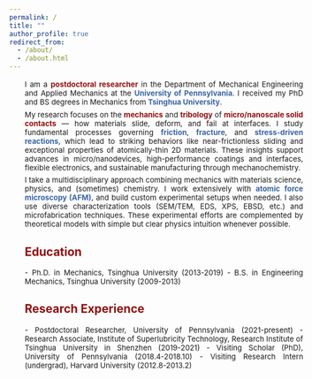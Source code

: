 ```yaml
---
permalink: /
title: ""
author_profile: true
redirect_from: 
  - /about/
  - /about.html
---
```


<div style="width: 100%; margin-left: 2em; margin-right: 2em; text-align: justify" markdown="1">


<p style="margin-top: 1.2em; margin-bottom: 0.2em; font-size: 0.95em;" markdown="1">
I am a <span style="color: #910f0f"><strong>postdoctoral researcher</strong></span> in the Department of Mechanical Engineering and Applied Mechanics at the <span style="color: #3b65a3"><strong>University of Pennsylvania</strong></span>. I received my PhD and BS degrees in Mechanics from <span style="color: #3b65a3"><strong>Tsinghua University</strong></span>.
</p>

<p style="margin-top: 0.5em; margin-bottom: 0.2em; font-size: 0.95em;" markdown="1">
My research focuses on the <span style="color: #910f0f"><strong>mechanics</strong></span> and <span style="color: #910f0f"><strong>tribology</strong></span> of <span style="color: #910f0f"><strong>micro/nanoscale solid contacts</strong></span> — how materials slide, deform, and fail at interfaces. I study fundamental processes governing <span style="color: #3b65a3"><strong>friction</strong></span>, <span style="color: #3b65a3"><strong>fracture</strong></span>, and <span style="color: #3b65a3"><strong>stress-driven reactions</strong></span>, which lead to striking behaviors like near-frictionless sliding and exceptional properties of atomically-thin 2D materials. These insights support advances in micro/nanodevices, high-performance coatings and interfaces, flexible electronics, and sustainable manufacturing through mechanochemistry.
</p>
<p style="margin-top: 0.5em; margin-bottom: 0.2em; font-size: 0.95em;" markdown="1">
I take a multidisciplinary approach combining mechanics with materials science, physics, and (sometimes) chemistry. I work extensively with <span style="color: #3b65a3"><strong>atomic force microscopy (AFM)</strong></span>, and build custom experimental setups when needed. I also use diverse characterization tools (SEM/TEM, EDS, XPS, EBSD, etc.) and microfabrication techniques. These experimental efforts are complemented by theoretical models with simple but clear physics intuition whenever possible.
</p>


<h2 style="color: #910f0f">Education</h2>
<p style="margin-top: 1.2em; margin-bottom: 0.2em; font-size: 0.95em;" markdown="1">
- Ph.D. in Mechanics, Tsinghua University (2013-2019)
- B.S. in Engineering Mechanics, Tsinghua University (2009-2013)
</p>

<h2 style="color: #910f0f">Research Experience</h2>
<p style="margin-top: 1.2em; margin-bottom: 0.2em; font-size: 0.95em;" markdown="1">
- Postdoctoral Researcher, University of Pennsylvania (2021-present)
- Research Associate, Institute of Superlubricity Technology, Research Institute of Tsinghua University in Shenzhen (2019-2021)
- Visiting Scholar (PhD), University of Pennsylvania (2018.4-2018.10)
- Visiting Research Intern (undergrad), Harvard University (2012.8-2013.2)
</p>
